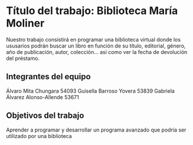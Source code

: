 # Título del trabajo: Biblioteca María Moliner

Nuestro trabajo consistirá en programar una biblioteca virtual donde los ususarios podrán buscar un libro en función de su
título, editorial, género, año de publicación, autor, colección... así como ver la fecha de devolución del préstamo. 

## Integrantes del equipo

Álvaro Mita Chungara                54093
Guisella Barroso Yovera             53839
Gabriela Álvarez Alonso-Allende     53671

## Objetivos del trabajo

Aprender a programar y desarrollar un programa avanzado que podría ser utilizado por una biblioteca
